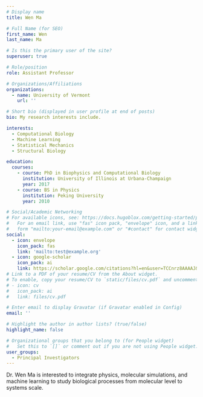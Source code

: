 ```yaml
---
# Display name
title: Wen Ma

# Full Name (for SEO)
first_name: Wen
last_name: Ma

# Is this the primary user of the site?
superuser: true

# Role/position
role: Assistant Professor

# Organizations/Affiliations
organizations:
  - name: University of Vermont
    url: ''

# Short bio (displayed in user profile at end of posts)
bio: My research interests include.

interests:
  - Computational Biology
  - Machine Learning
  - Statistical Mechanics
  - Structural Biology

education:
  courses:
    - course: PhD in Biophysics and Computational Biology
      institution: University of Illinois at Urbana-Champaign
      year: 2017
    - course: BS in Physics
      institution: Peking University
      year: 2010

# Social/Academic Networking
# For available icons, see: https://docs.hugoblox.com/getting-started/page-builder/#icons
#   For an email link, use "fas" icon pack, "envelope" icon, and a link in the
#   form "mailto:your-email@example.com" or "#contact" for contact widget.
social:
  - icon: envelope
    icon_pack: fas
    link: 'mailto:test@example.org'
  - icon: google-scholar
    icon_pack: ai
    link: https://scholar.google.com/citations?hl=en&user=TCCnrz8AAAAJ&view_op=list_works&authuser=1&sortby=pubdate
# Link to a PDF of your resume/CV from the About widget.
# To enable, copy your resume/CV to `static/files/cv.pdf` and uncomment the lines below.
# - icon: cv
#   icon_pack: ai
#   link: files/cv.pdf

# Enter email to display Gravatar (if Gravatar enabled in Config)
email: ''

# Highlight the author in author lists? (true/false)
highlight_name: false

# Organizational groups that you belong to (for People widget)
#   Set this to `[]` or comment out if you are not using People widget.
user_groups:
  - Principal Investigators
---
```


Dr. Wen Ma is interested to integrate physics, molecular simulations, and machine learning to study biological processes from molecular level to systems scale. 
